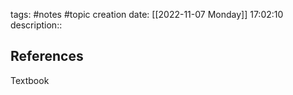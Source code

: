 tags: #notes #topic
creation date: [[2022-11-07 Monday]] 17:02:10
description::

## 








## References
Textbook